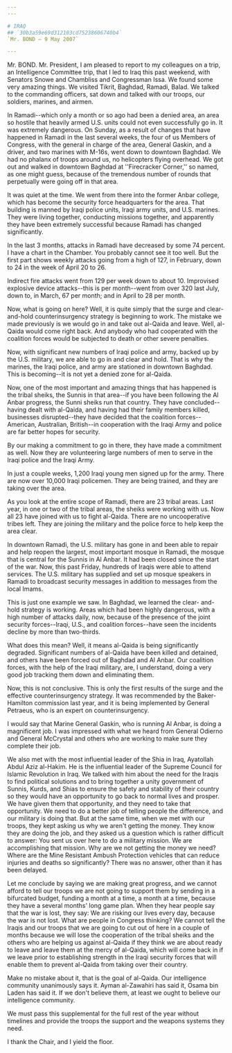```yaml
---
---

# IRAQ
## `30b3a59e69d312103cd75238606740b4`
`Mr. BOND — 9 May 2007`

---
```



Mr. BOND. Mr. President, I am pleased to report to my colleagues on a 
trip, an Intelligence Committee trip, that I led to Iraq this past 
weekend, with Senators Snowe and Chambliss and Congressman Issa. We 
found some very amazing things. We visited Tikrit, Baghdad, Ramadi, 
Balad. We talked to the commanding officers, sat down and talked with 
our troops, our soldiers, marines, and airmen.

In Ramadi--which only a month or so ago had been a denied area, an 
area so hostile that heavily armed U.S. units could not even 
successfully go in. It was extremely dangerous. On Sunday, as a result 
of changes that have happened in Ramadi in the last several weeks, the 
four of us Members of Congress, with the general in charge of the area, 
General Gaskin, and a driver, and two marines with M-16s, went down to 
downtown Baghdad. We had no phalanx of troops around us, no helicopters 
flying overhead. We got out and walked in downtown Baghdad at 
''Firecracker Corner,'' so named, as one might guess, because of the 
tremendous number of rounds that perpetually were going off in that 
area.

It was quiet at the time. We went from there into the former Anbar 
college, which has become the security force headquarters for the area. 
That building is manned by Iraqi police units, Iraqi army units, and 
U.S. marines. They were living together, conducting missions together, 
and apparently they have been extremely successful because Ramadi has 
changed significantly.

In the last 3 months, attacks in Ramadi have decreased by some 74 
percent. I have a chart in the Chamber. You probably cannot see it too 
well. But the first part shows weekly attacks going from a high of 127, 
in February, down to 24 in the week of April 20 to 26.

Indirect fire attacks went from 129 per week down to about 10. 
Improvised explosive device attacks--this is per month--went from over 
320 last July, down to, in March, 67 per month; and in April to 28 per 
month.

Now, what is going on here? Well, it is quite simply that the surge 
and clear-and-hold counterinsurgency strategy is beginning to work. The 
mistake we made previously is we would go in and take out al-Qaida and 
leave. Well, al-Qaida would come right back. And anybody who had 
cooperated with the coalition forces would be subjected to death or 
other severe penalties.

Now, with significant new numbers of Iraqi police and army, backed up 
by the U.S. military, we are able to go in and clear and hold. That is 
why the marines, the Iraqi police, and army are stationed in downtown 
Baghdad. This is becoming--it is not yet a denied zone for al-Qaida.

Now, one of the most important and amazing things that has happened 
is the tribal sheiks, the Sunnis in that area--if you have been 
following the Al Anbar progress, the Sunni sheiks run that country. 
They have concluded--having dealt with al-Qaida, and having had their 
family members killed, businesses disrupted--they have decided that the 
coalition forces--American, Australian, British--in cooperation with 
the Iraqi Army and police are far better hopes for security.

By our making a commitment to go in there, they have made a 
commitment as well. Now they are volunteering large numbers of men to 
serve in the Iraqi police and the Iraqi Army.

In just a couple weeks, 1,200 Iraqi young men signed up for the army. 
There are now over 10,000 Iraqi policemen. They are being trained, and 
they are taking over the area.

As you look at the entire scope of Ramadi, there are 23 tribal areas. 
Last year, in one or two of the tribal areas, the sheiks were working 
with us. Now all 23 have joined with us to fight al-Qaida. There are no 
uncooperative tribes left. They are joining the military and the police 
force to help keep the area clear.

In downtown Ramadi, the U.S. military has gone in and been able to 
repair and help reopen the largest, most important mosque in Ramadi, 
the mosque that is central for the Sunnis in Al Anbar. It had been 
closed since the start of the war. Now, this past Friday, hundreds of 
Iraqis were able to attend services. The U.S. military has supplied and 
set up mosque speakers in Ramadi to broadcast security messages in 
addition to messages from the local Imams.

This is just one example we saw. In Baghdad, we learned the clear-
and-hold strategy is working. Areas which had been highly dangerous, 
with a high number of attacks daily, now, because of the presence of 
the joint security forces--Iraqi, U.S., and coalition forces--have seen 
the incidents decline by more than two-thirds.

What does this mean? Well, it means al-Qaida is being significantly 
degraded. Significant numbers of al-Qaida have been killed and 
detained, and others have been forced out of Baghdad and Al Anbar. Our 
coalition forces, with the help of the Iraqi military, are, I 
understand, doing a very good job tracking them down and eliminating 
them.

Now, this is not conclusive. This is only the first results of the 
surge and the effective counterinsurgency strategy. It was recommended 
by the Baker-Hamilton commission last year, and it is being implemented 
by General Petraeus, who is an expert on counterinsurgency.

I would say that Marine General Gaskin, who is running Al Anbar, is 
doing a magnificent job. I was impressed with what we heard from 
General Odierno and General McCrystal and others who are working to 
make sure they complete their job.

We also met with the most influential leader of the Shia in Iraq, 
Ayatollah Abdul Aziz al-Hakim. He is the influential leader of the 
Supreme Council for Islamic Revolution in Iraq. We talked with him 
about the need for the Iraqis to find political solutions and to bring 
together a unity government of Sunnis, Kurds, and Shias to ensure the 
safety and stability of their country so they would have an opportunity 
to go back to normal lives and prosper. We have given them that 
opportunity, and they need to take that opportunity. We need to do a 
better job of telling people the difference, and our military is doing 
that. But at the same time, when we met with our troops, they kept 
asking us why we aren't getting the money. They know they are doing the 
job, and they asked us a question which is rather difficult to answer: 
You sent us over here to do a military mission. We are accomplishing 
that mission. Why are we not getting the money we need? Where are the 
Mine Resistant Ambush Protection vehicles that can reduce injuries and 
deaths so significantly? There was no answer, other than it has been 
delayed.


Let me conclude by saying we are making great progress, and we cannot 
afford to tell our troops we are not going to support them by sending 
in a bifurcated budget, funding a month at a time, a month at a time, 
because they have a several months' long game plan. When they hear 
people say that the war is lost, they say: We are risking our lives 
every day, because the war is not lost. What are people in Congress 
thinking? We cannot tell the Iraqis and our troops that we are going to 
cut out of here in a couple of months because we will lose the 
cooperation of the tribal sheiks and the others who are helping us 
against al-Qaida if they think we are about ready to leave and leave 
them at the mercy of al-Qaida, which will come back in if we leave 
prior to establishing strength in the Iraqi security forces that will 
enable them to prevent al-Qaida from taking over their country.

Make no mistake about it, that is the goal of al-Qaida. Our 
intelligence community unanimously says it. Ayman al-Zawahiri has said 
it, Osama bin Laden has said it. If we don't believe them, at least we 
ought to believe our intelligence community.



We must pass this supplemental for the full rest of the year without 
timelines and provide the troops the support and the weapons systems 
they need.

I thank the Chair, and I yield the floor.